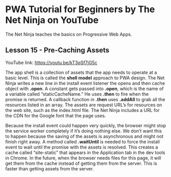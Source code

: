 # PWA Tutorial for Beginners by The Net Ninja on YouTube

The Net Ninja teaches the basics on Progressive Web Apps.

## Lesson 15 - Pre-Caching Assets

YouTube link: https://youtu.be/kT3qSf7jG5c

The app shell is a collection of assets that the app needs to operate at a basic level. This is called the __shell model__ approach to PWA design. The Net Ninja writes a new line in the install event listener the opens and then cache object with __.open__. A constant gets passed into __.open__, which is the name of a variable called “staticCacheName.” He uses __.then__ to fire when the promise is returned. A callback function in __.then__ uses __.addAll__ to grab all the resources listed in an array. The assets are request URL’s for resources on the web site, such as the index.html file. The Net Ninja includes a URL for the CDN for the Google font that the page uses.

Because the install event could happen very quickly, the browser might stop the service worker completely if it’s doing nothing else. We don’t want this to happen because the saving of the assets is asynchronous and might not finish right away. A method called __.waitUntil__ is needed to force the install event to wait until the promise with the assets is resolved. This creates a cache called “site-static” that appears in the Application tab in the dev tools in Chrome. In the future, when the browser needs files for this page, it will get them from the cache instead of getting them from the server. This is faster than getting assets from the server.